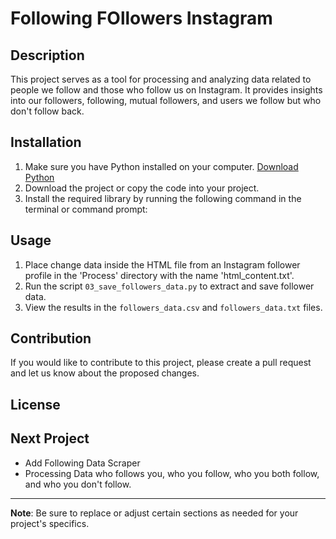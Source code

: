 # Following FOllowers Instagram

## Description
This project serves as a tool for processing and analyzing data related to people we follow and those who follow us on Instagram. It provides insights into our followers, following, mutual followers, and users we follow but who don't follow back.

## Installation
1. Make sure you have Python installed on your computer. [Download Python](https://www.python.org/downloads/)
2. Download the project or copy the code into your project.
3. Install the required library by running the following command in the terminal or command prompt:

## Usage
1. Place change data inside the HTML file from an Instagram follower profile in the 'Process' directory with the name 'html_content.txt'.
2. Run the script `03_save_followers_data.py` to extract and save follower data.
3. View the results in the `followers_data.csv` and `followers_data.txt` files.

## Contribution
If you would like to contribute to this project, please create a pull request and let us know about the proposed changes.

## License

## Next Project
- Add Following Data Scraper
- Processing Data who follows you, who you follow, who you both follow, and who you don't follow.

---
**Note**: Be sure to replace or adjust certain sections as needed for your project's specifics.
